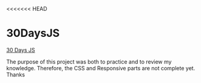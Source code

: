 <<<<<<< HEAD
# 30DaysJS
<a href="https://tquann286.github.io/30DaysJS/">30 Days JS</a>

The purpose of this project was both to practice and to review my knowledge. Therefore, the CSS and Responsive parts are not complete yet. Thanks

